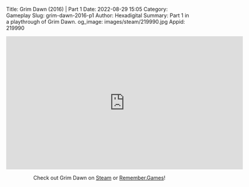 Title: Grim Dawn (2016) | Part 1
Date: 2022-08-29 15:05
Category: Gameplay
Slug: grim-dawn-2016-p1
Author: Hexadigital
Summary: Part 1 in a playthrough of Grim Dawn.
og_image: images/steam/219990.jpg
Appid: 219990

<center><iframe src="https://www.youtube.com/embed/twyQs40IUR0?feature=oembed" allow="accelerometer; autoplay; encrypted-media; gyroscope; picture-in-picture" width="640" height="360" frameborder="0"></iframe>

Check out Grim Dawn on [Steam](https://store.steampowered.com/app/219990/?curator_clanid=34633900) or [Remember.Games](https://remember.games/game/178/)!</center>

